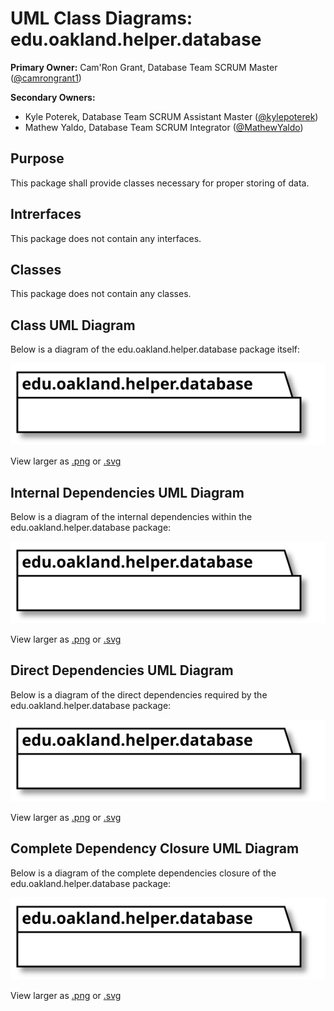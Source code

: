 # UML Class Diagrams: edu.oakland.helper.database

**Primary Owner:** Cam'Ron Grant, Database Team SCRUM Master ([@camrongrant1](https://github.com/camrongrant1/))

**Secondary Owners:**

- Kyle Poterek, Database Team SCRUM Assistant Master ([@kylepoterek](https://github.com/kylepoterek/))
- Mathew Yaldo, Database Team SCRUM Integrator ([@MathewYaldo](https://github.com/MathewYaldo/))

## Purpose

This package shall provide classes necessary for proper storing of data.

## Intrerfaces

This package does not contain any interfaces.

## Classes

This package does not contain any classes.

## Class UML Diagram

Below is a diagram of the edu.oakland.helper.database package itself:

![edu.oakland.helper.database](./DatabaseHelperPackage.svg)

View larger as [.png](./DatabaseHelperPackage.png) or [.svg](./DatabaseHelperPackage.svg)

## Internal Dependencies UML Diagram

Below is a diagram of the internal dependencies within the edu.oakland.helper.database package:

![edu.oakland.helper.database Internal Dependencies](./DatabaseHelperPackage_InternalDependencies.svg)

View larger as [.png](./DatabaseHelperPackage_InternalDependencies.png) or [.svg](./DatabaseHelperPackage_InternalDependencies.svg)

## Direct Dependencies UML Diagram

Below is a diagram of the direct dependencies required by the edu.oakland.helper.database package:

![edu.oakland.helper.database Direct Dependencies](./DatabaseHelperPackage_DirectDependencies.svg)

View larger as [.png](./DatabaseHelperPackage_DirectDependencies.png) or [.svg](./DatabaseHelperPackage_DirectDependencies.svg)

## Complete Dependency Closure UML Diagram

Below is a diagram of the complete dependencies closure of the edu.oakland.helper.database package:

![edu.oakland.helper.database Dependency Closure](./DatabaseHelperPackage_Closure.svg)

View larger as [.png](./DatabaseHelperPackage_Closure.png) or [.svg](./DatabaseHelperPackage_Closure.svg)
